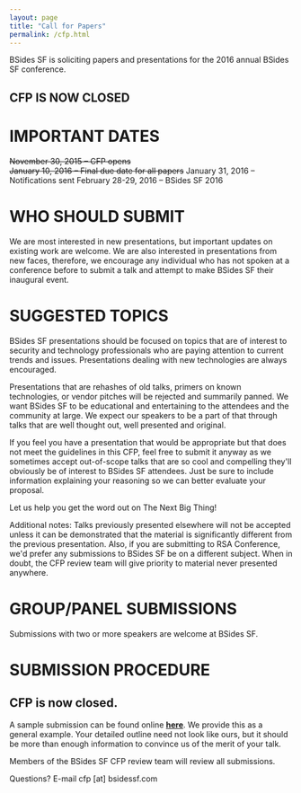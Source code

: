 ```yaml
---
layout: page
title: "Call for Papers"
permalink: /cfp.html
--- 
```


BSides SF is soliciting papers and presentations for the 2016 annual BSides SF conference.

## CFP IS NOW CLOSED

# IMPORTANT DATES

<strike>November 30, 2015 – CFP opens<br/>
January 10, 2016 – Final due date for all papers</strike>
January 31, 2016 – Notifications sent
February 28-29, 2016 – BSides SF 2016

# WHO SHOULD SUBMIT

We are most interested in new presentations, but important updates on existing work are welcome. We are also interested in presentations from new faces, therefore, we encourage any individual who has not spoken at a conference before to submit a talk and attempt to make BSides SF their inaugural event.

# SUGGESTED TOPICS

BSides SF presentations should be focused on topics that are of interest to security and technology professionals who are paying attention to current trends and issues. Presentations dealing with new technologies are always encouraged.

Presentations that are rehashes of old talks, primers on known technologies, or vendor pitches will be rejected and summarily panned. We want BSides SF to be educational and entertaining to the attendees and the community at large. We expect our speakers to be a part of that through talks that are well thought out, well presented and original.

If you feel you have a presentation that would be appropriate but that does not meet the guidelines in this CFP, feel free to submit it anyway as we sometimes accept out-of-scope talks that are so cool and compelling they'll obviously be of interest to BSides SF attendees. Just be sure to include information explaining your reasoning so we can better evaluate your proposal.

Let us help you get the word out on The Next Big Thing!

Additional notes: Talks previously presented elsewhere will not be accepted unless it can be demonstrated that the material is significantly different from the previous presentation. Also, if you are submitting to RSA Conference, we'd prefer any submissions to BSides SF be on a different subject. When in doubt, the CFP review team will give priority to material never presented anywhere.

# GROUP/PANEL SUBMISSIONS

Submissions with two or more speakers are welcome at BSides SF.

# SUBMISSION PROCEDURE

## CFP is now closed.

A sample submission can be found online **[here](/cfp/sample-submission.html)**. We provide this as a general example. Your detailed outline need not look like ours, but it should be more than enough information to convince us of the merit of your talk.

Members of the BSides SF CFP review team will review all submissions.

Questions? E-mail cfp [at] bsidessf.com
